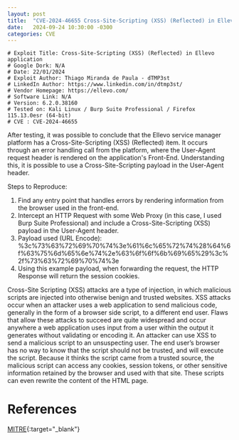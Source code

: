 ```yaml
---
layout: post
title:  "CVE-2024-46655 Cross-Site-Scripting (XSS) (Reflected) in Ellevo application"
date:   2024-09-24 10:30:00 -0300
categories: CVE
---
```

```text
# Exploit Title: Cross-Site-Scripting (XSS) (Reflected) in Ellevo application
# Google Dork: N/A
# Date: 22/01/2024
# Exploit Author: Thiago Miranda de Paula - dTMP3st
# LinkedIn Author: https://www.linkedin.com/in/dtmp3st/
# Vendor Homepage: https://ellevo.com/
# Software Link: N/A
# Version: 6.2.0.38160
# Tested on: Kali Linux / Burp Suite Professional / Firefox 115.13.0esr (64-bit)
# CVE : CVE-2024-46655
```
After testing, it was possible to conclude that the Ellevo service manager platform has a Cross-Site-Scripting (XSS) (Reflected) item. It occurs through an error handling call from the platform, where the User-Agent request header is rendered on the application's Front-End. Understanding this, it is possible to use a Cross-Site-Scripting payload in the User-Agent header.

Steps to Reproduce:
1. Find any entry point that handles errors by rendering information from the browser used in the front-end.
2. Intercept an HTTP Request with some Web Proxy (in this case, I used Burp Suite Professional) and include a Cross-Site-Scripting (XSS) payload in the User-Agent header.
3. Payload used (URL Encode): %3c%73%63%72%69%70%74%3e%61%6c%65%72%74%28%64%6f%63%75%6d%65%6e%74%2e%63%6f%6f%6b%69%65%29%3c%2f%73%63%72%69%70%74%3e
4. Using this example payload, when forwarding the request, the HTTP Response will return the session cookies.

Cross-Site Scripting (XSS) attacks are a type of injection, in which malicious scripts are injected into otherwise benign and trusted websites. XSS attacks occur when an attacker uses a web application to send malicious code, generally in the form of a browser side script, to a different end user. Flaws that allow these attacks to succeed are quite widespread and occur anywhere a web application uses input from a user within the output it generates without validating or encoding it.
An attacker can use XSS to send a malicious script to an unsuspecting user. The end user’s browser has no way to know that the script should not be trusted, and will execute the script. Because it thinks the script came from a trusted source, the malicious script can access any cookies, session tokens, or other sensitive information retained by the browser and used with that site. These scripts can even rewrite the content of the HTML page.

# References
[MITRE](https://cve.mitre.org/cgi-bin/cvename.cgi?name=CVE-2024-46655 'CVE MITRE'){:target="_blank"}
